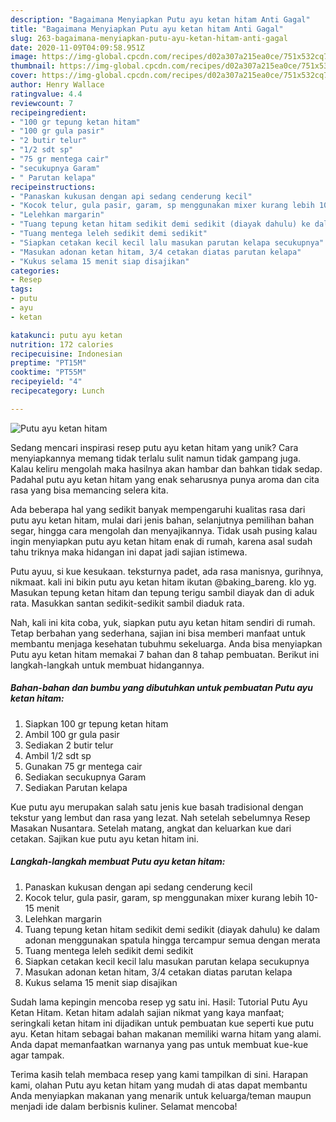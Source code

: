 ```yaml
---
description: "Bagaimana Menyiapkan Putu ayu ketan hitam Anti Gagal"
title: "Bagaimana Menyiapkan Putu ayu ketan hitam Anti Gagal"
slug: 263-bagaimana-menyiapkan-putu-ayu-ketan-hitam-anti-gagal
date: 2020-11-09T04:09:58.951Z
image: https://img-global.cpcdn.com/recipes/d02a307a215ea0ce/751x532cq70/putu-ayu-ketan-hitam-foto-resep-utama.jpg
thumbnail: https://img-global.cpcdn.com/recipes/d02a307a215ea0ce/751x532cq70/putu-ayu-ketan-hitam-foto-resep-utama.jpg
cover: https://img-global.cpcdn.com/recipes/d02a307a215ea0ce/751x532cq70/putu-ayu-ketan-hitam-foto-resep-utama.jpg
author: Henry Wallace
ratingvalue: 4.4
reviewcount: 7
recipeingredient:
- "100 gr tepung ketan hitam"
- "100 gr gula pasir"
- "2 butir telur"
- "1/2 sdt sp"
- "75 gr mentega cair"
- "secukupnya Garam"
- " Parutan kelapa"
recipeinstructions:
- "Panaskan kukusan dengan api sedang cenderung kecil"
- "Kocok telur, gula pasir, garam, sp menggunakan mixer kurang lebih 10-15 menit"
- "Lelehkan margarin"
- "Tuang tepung ketan hitam sedikit demi sedikit (diayak dahulu) ke dalam adonan menggunakan spatula hingga tercampur semua dengan merata"
- "Tuang mentega leleh sedikit demi sedikit"
- "Siapkan cetakan kecil kecil lalu masukan parutan kelapa secukupnya"
- "Masukan adonan ketan hitam, 3/4 cetakan diatas parutan kelapa"
- "Kukus selama 15 menit siap disajikan"
categories:
- Resep
tags:
- putu
- ayu
- ketan

katakunci: putu ayu ketan 
nutrition: 172 calories
recipecuisine: Indonesian
preptime: "PT15M"
cooktime: "PT55M"
recipeyield: "4"
recipecategory: Lunch

---
```



![Putu ayu ketan hitam](https://img-global.cpcdn.com/recipes/d02a307a215ea0ce/751x532cq70/putu-ayu-ketan-hitam-foto-resep-utama.jpg)

Sedang mencari inspirasi resep putu ayu ketan hitam yang unik? Cara menyiapkannya memang tidak terlalu sulit namun tidak gampang juga. Kalau keliru mengolah maka hasilnya akan hambar dan bahkan tidak sedap. Padahal putu ayu ketan hitam yang enak seharusnya punya aroma dan cita rasa yang bisa memancing selera kita.

Ada beberapa hal yang sedikit banyak mempengaruhi kualitas rasa dari putu ayu ketan hitam, mulai dari jenis bahan, selanjutnya pemilihan bahan segar, hingga cara mengolah dan menyajikannya. Tidak usah pusing kalau ingin menyiapkan putu ayu ketan hitam enak di rumah, karena asal sudah tahu triknya maka hidangan ini dapat jadi sajian istimewa.

Putu ayuu, si kue kesukaan. teksturnya padet, ada rasa manisnya, gurihnya, nikmaat. kali ini bikin putu ayu ketan hitam ikutan @baking_bareng. klo yg. Masukan tepung ketan hitam dan tepung terigu sambil diayak dan di aduk rata. Masukkan santan sedikit-sedikit sambil diaduk rata.


Nah, kali ini kita coba, yuk, siapkan putu ayu ketan hitam sendiri di rumah. Tetap berbahan yang sederhana, sajian ini bisa memberi manfaat untuk membantu menjaga kesehatan tubuhmu sekeluarga. Anda bisa menyiapkan Putu ayu ketan hitam memakai 7 bahan dan 8 tahap pembuatan. Berikut ini langkah-langkah untuk membuat hidangannya.

<!--inarticleads1-->

##### Bahan-bahan dan bumbu yang dibutuhkan untuk pembuatan Putu ayu ketan hitam:

1. Siapkan 100 gr tepung ketan hitam
1. Ambil 100 gr gula pasir
1. Sediakan 2 butir telur
1. Ambil 1/2 sdt sp
1. Gunakan 75 gr mentega cair
1. Sediakan secukupnya Garam
1. Sediakan  Parutan kelapa


Kue putu ayu merupakan salah satu jenis kue basah tradisional dengan tekstur yang lembut dan rasa yang lezat. Nah setelah sebelumnya Resep Masakan Nusantara. Setelah matang, angkat dan keluarkan kue dari cetakan. Sajikan kue putu ayu ketan hitam ini. 

<!--inarticleads2-->

##### Langkah-langkah membuat Putu ayu ketan hitam:

1. Panaskan kukusan dengan api sedang cenderung kecil
1. Kocok telur, gula pasir, garam, sp menggunakan mixer kurang lebih 10-15 menit
1. Lelehkan margarin
1. Tuang tepung ketan hitam sedikit demi sedikit (diayak dahulu) ke dalam adonan menggunakan spatula hingga tercampur semua dengan merata
1. Tuang mentega leleh sedikit demi sedikit
1. Siapkan cetakan kecil kecil lalu masukan parutan kelapa secukupnya
1. Masukan adonan ketan hitam, 3/4 cetakan diatas parutan kelapa
1. Kukus selama 15 menit siap disajikan


Sudah lama kepingin mencoba resep yg satu ini. Hasil: Tutorial Putu Ayu Ketan Hitam. Ketan hitam adalah sajian nikmat yang kaya manfaat; seringkali ketan hitam ini dijadikan untuk pembuatan kue seperti kue putu ayu. Ketan hitam sebagai bahan makanan memiliki warna hitam yang alami. Anda dapat memanfaatkan warnanya yang pas untuk membuat kue-kue agar tampak. 

Terima kasih telah membaca resep yang kami tampilkan di sini. Harapan kami, olahan Putu ayu ketan hitam yang mudah di atas dapat membantu Anda menyiapkan makanan yang menarik untuk keluarga/teman maupun menjadi ide dalam berbisnis kuliner. Selamat mencoba!
